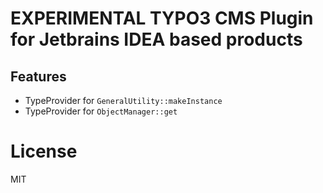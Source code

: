 # EXPERIMENTAL TYPO3 CMS Plugin for Jetbrains IDEA based products

## Features

* TypeProvider for `GeneralUtility::makeInstance`
* TypeProvider for `ObjectManager::get`

# License

MIT
